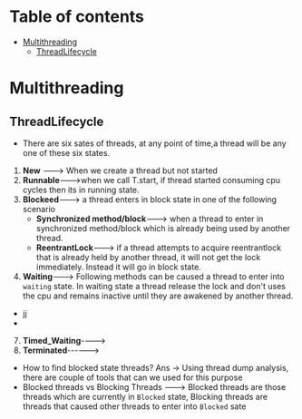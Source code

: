 # Table of contents
- [Multithreading](#multithreading)
  - [ThreadLifecycle](#threadlifecycle)

# Multithreading
## ThreadLifecycle
- There are six sates of threads, at any point of time,a thread will be any one of these six states.
1. **New** ---> When we create a thread but not started
2. **Runnable**--->when we call T.start, if thread started consuming cpu cycles then its in running state.
3. **Blockeed**---> a thread enters in block state in one of the following scenario
   -  **Synchronized method/block**---> when a thread to enter in synchronized method/block which is already being used by another thread.
   -  **ReentrantLock**---> if a thread attempts to acquire reentrantlock that is already held by another thread, it will not get the lock immediately. Instead it will go in block state.
5. **Waiting**---> Following methods can be caused a thread to enter into ```waiting``` state. In waiting state a thread release the lock and don't uses the cpu and remains inactive until they are awakened by another thread.
  - jj
  - 
7. **Timed_Waiting**---->
8. **Terminated**------>

- How to find blocked state threads? Ans -> Using thread dump analysis, there are couple of tools that can we used for this purpose
- Blocked threads vs Blocking Threads ---> Blocked threads are those threads which are currently in ```Blocked``` state, Blocking threads are threads that caused other threads to enter into ```Blocked``` sate
